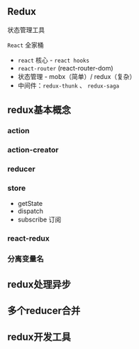 ## Redux

状态管理工具

`React` 全家桶

- `react` 核心  -  `react hooks` 
- `react-router` (react-router-dom)
- 状态管理 - mobx（简单）/ redux（复杂）
- 中间件：`redux-thunk` 、 `redux-saga`



## redux基本概念

### action

### action-creator



### reducer



### store

- getState
- dispatch
- subscribe 订阅



### react-redux



### 分离变量名



## redux处理异步







## 多个reducer合并





## redux开发工具


























































